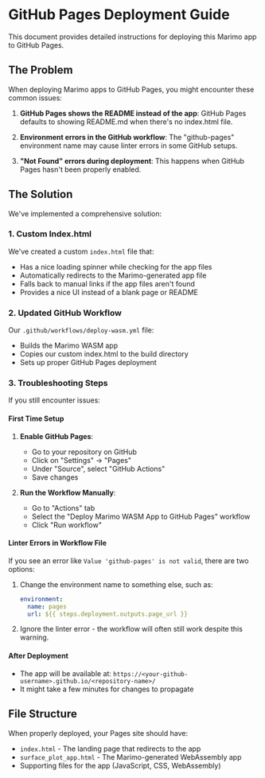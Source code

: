 # GitHub Pages Deployment Guide

This document provides detailed instructions for deploying this Marimo app to GitHub Pages.

## The Problem

When deploying Marimo apps to GitHub Pages, you might encounter these common issues:

1. **GitHub Pages shows the README instead of the app**: GitHub Pages defaults to showing README.md when there's no index.html file.

2. **Environment errors in the GitHub workflow**: The "github-pages" environment name may cause linter errors in some GitHub setups.

3. **"Not Found" errors during deployment**: This happens when GitHub Pages hasn't been properly enabled.

## The Solution

We've implemented a comprehensive solution:

### 1. Custom Index.html

We've created a custom `index.html` file that:
- Has a nice loading spinner while checking for the app files
- Automatically redirects to the Marimo-generated app file
- Falls back to manual links if the app files aren't found
- Provides a nice UI instead of a blank page or README

### 2. Updated GitHub Workflow

Our `.github/workflows/deploy-wasm.yml` file:
- Builds the Marimo WASM app
- Copies our custom index.html to the build directory
- Sets up proper GitHub Pages deployment

### 3. Troubleshooting Steps

If you still encounter issues:

#### First Time Setup

1. **Enable GitHub Pages**: 
   - Go to your repository on GitHub
   - Click on "Settings" → "Pages"
   - Under "Source", select "GitHub Actions"
   - Save changes

2. **Run the Workflow Manually**:
   - Go to "Actions" tab
   - Select the "Deploy Marimo WASM App to GitHub Pages" workflow
   - Click "Run workflow"

#### Linter Errors in Workflow File

If you see an error like `Value 'github-pages' is not valid`, there are two options:

1. Change the environment name to something else, such as:
   ```yaml
   environment:
     name: pages
     url: ${{ steps.deployment.outputs.page_url }}
   ```

2. Ignore the linter error - the workflow will often still work despite this warning.

#### After Deployment

- The app will be available at: `https://<your-github-username>.github.io/<repository-name>/`
- It might take a few minutes for changes to propagate

## File Structure

When properly deployed, your Pages site should have:
- `index.html` - The landing page that redirects to the app
- `surface_plot_app.html` - The Marimo-generated WebAssembly app
- Supporting files for the app (JavaScript, CSS, WebAssembly) 
